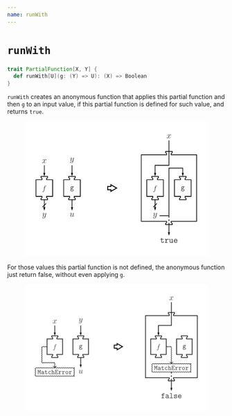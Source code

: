 ```yaml
---
name: runWith
---
```


# `runWith`

~~~ scala
trait PartialFunction[X, Y] {
  def runWith[U](g: (Y) => U): (X) => Boolean
}
~~~

`runWith` creates an anonymous function that applies this partial function and then `g` to an input value, if this partial function is defined for such value, and returns `true`.

<figure class="diagram">
  <img src="images/runWith.svg" alt="runWith function">
  <!-- <figcaption class="diagram-desc"></figcaption> -->
</figure>

For those values this partial function is not defined, the anonymous function just return false, without even applying `g`.

<figure class="diagram">
  <img src="images/runWith.2.svg" alt="runWith function">
  <!-- <figcaption class="diagram-desc"></figcaption> -->
</figure>
